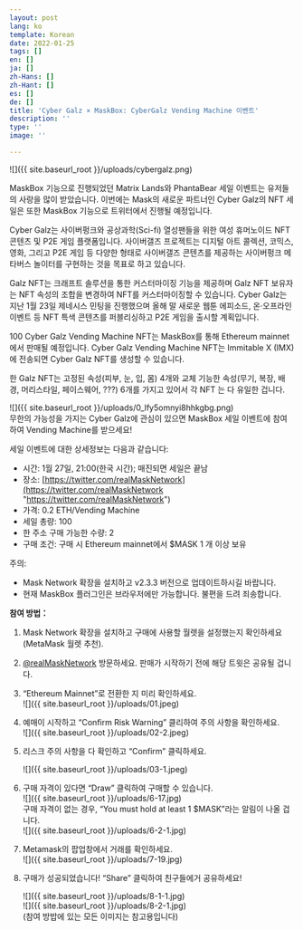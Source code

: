 ```yaml
---
layout: post
lang: ko
template: Korean
date: 2022-01-25
tags: []
en: []
ja: []
zh-Hans: []
zh-Hant: []
es: []
de: []
title: 'Cyber Galz × MaskBox: CyberGalz Vending Machine 이벤트'
description: ''
type: ''
image: ''

---
```

![]({{ site.baseurl_root }}/uploads/cybergalz.png)

MaskBox 기능으로 진행되었던 Matrix Lands와 PhantaBear 세일 이벤트는 유저들의 사랑을 많이 받았습니다. 이번에는 Mask의 새로운 파트너인 Cyber Galz의 NFT 세일은 또한 MaskBox 기능으로 트위터에서 진행될 예정입니다.

Cyber Galz는 사이버펑크와 공상과학(Sci-fi) 열성팬들을 위한 여성 휴머노이드 NFT 콘텐츠 및 P2E 게임 플랫폼입니다. 사이버갤즈 프로젝트는 디지털 아트 콜렉션, 코믹스, 영화, 그리고 P2E 게임 등 다양한 형태로 사이버갤즈 콘텐츠를 제공하는 사이버펑크 메타버스 놀이터를 구현하는 것을 목표로 하고 있습니다.

Galz NFT는 크래프트 솔루션을 통한 커스터마이징 기능을 제공하며 Galz NFT 보유자는 NFT 속성의 조합을 변경하여 NFT를 커스터마이징할 수 있습니다. Cyber Galz는 지난 1월 23일 제네시스 민팅을 진행했으며 올해 말 새로운 웹툰 에피소드, 온·오프라인 이벤트 등 NFT 특색 콘텐츠를 퍼블리싱하고 P2E 게임을 출시할 계획입니다.

100 Cyber Galz Vending Machine NFT는 MaskBox를 통해 Ethereum mainnet에서 판매될 예정입니다. Cyber Galz Vending Machine NFT는 Immitable X (IMX)에 전송되면 Cyber Galz NFT를 생성할 수 있습니다.

한 Galz NFT는 고정된 속성(피부, 눈, 입, 몸) 4개와 교체 기능한 속성(무기, 복장, 배경, 머리스타일, 페이스웨어, ???) 6개를 가지고 있어서 각 NFT 는 다 유일한 겁니다.

![]({{ site.baseurl_root }}/uploads/0_lfy5omnyi8hhkgbg.png)  
무한의 가능성을 가지는 Cyber Galz에 관심이 있으면 MaskBox 세일 이벤트에 참여하여 Vending Machine를 받으세요!

세일 이벤트에 대한 상세정보는 다음과 같습니다:

* 시간: 1월 27일, 21:00(한국 시간); 매진되면 세일은 끝남
* 장소: [https://twitter.com/realMaskNetwork](https://twitter.com/realMaskNetwork "https://twitter.com/realMaskNetwork")
* 가격: 0.2 ETH/Vending Machine
* 세일 총량: 100
* 한 주소 구매 가능한 수량: 2
* 구매 조건: 구매 시 Ethereum mainnet에서 $MASK 1 개 이상 보유

주의:

* Mask Network 확장을 설치하고 v2.3.3 버전으로 업데이트하시길 바랍니다.
* 현재 MaskBox 플러그인은 브라우저에만 가능합니다. 불편을 드려 죄송합니다.

**참여 방법：**

1. Mask Network 확장을 설치하고 구매에 사용할 월렛을 설정했는지 확인하세요(MetaMask 월렛 추천).
2. [@realMaskNetwork](https://twitter.com/realMaskNetwork) 방문하세요. 판매가 시작하기 전에 해당 트윗은 공유될 겁니다.
3. “Ethereum Mainnet”로 전환한 지 미리 확인하세요.  
   ![]({{ site.baseurl_root }}/uploads/01.jpeg)
4. 예매이 시작하고 “Confirm Risk Warning” 클리하여 주의 사항을 확인하세요.  
   ![]({{ site.baseurl_root }}/uploads/02-2.jpeg)
5. 리스크 주의 사항을 다 확인하고 “Confirm” 클릭하세요.

   ![]({{ site.baseurl_root }}/uploads/03-1.jpeg)
6. 구매 자격이 있다면 “Draw” 클릭하여 구매할 수 있습니다.  
   ![]({{ site.baseurl_root }}/uploads/6-17.jpg)  
   구매 자격이 없는 경우, “You must hold at least 1 $MASK”라는 알림이 나올 겁니다.  
   ![]({{ site.baseurl_root }}/uploads/6-2-1.jpg)
7. Metamask의 팝업창에서 거래를 확인하세요.  
   ![]({{ site.baseurl_root }}/uploads/7-19.jpg)
8. 구매가 성공되었습니다! “Share” 클릭하여 친구들에거 공유하세요!

   ![]({{ site.baseurl_root }}/uploads/8-1-1.jpg)  
   ![]({{ site.baseurl_root }}/uploads/8-2-1.jpg)  
   (참여 방밥에 있는 모든 이미지는 참고용입니다)